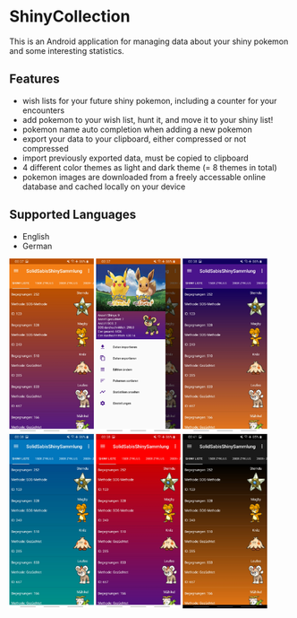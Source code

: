 # ShinyCollection

This is an Android application for managing data about your shiny pokemon and some interesting statistics.

## Features
- wish lists for your future shiny pokemon, including a counter for your encounters
- add pokemon to your wish list, hunt it, and move it to your shiny list!
- pokemon name auto completion when adding a new pokemon
- export your data to your clipboard, either compressed or not compressed
- import previously exported data, must be copied to clipboard
- 4 different color themes as light and dark theme (= 8 themes in total)
- pokemon images are downloaded from a freely accessable online database and cached locally on your device

## Supported Languages
- English
- German

<img src="img/Screenshot_20200421-003800_SolidSabisShinySammlung.jpg" width="30%">
<img src="img/Screenshot_20200421-003756_SolidSabisShinySammlung.jpg" width="30%">
<img src="img/Screenshot_20200421-003808_SolidSabisShinySammlung.jpg" width="30%">
<img src="img/Screenshot_20200421-003815_SolidSabisShinySammlung.jpg" width="30%">
<img src="img/Screenshot_20200421-003824_SolidSabisShinySammlung.jpg" width="30%">
<img src="img/Screenshot_20200421-004117_SolidSabisShinySammlung.jpg" width="30%">
